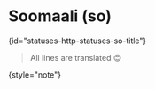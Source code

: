 # Soomaali (so)
{id="statuses-http-statuses-so-title"}


> All lines are translated 😊
>
{style="note"}
